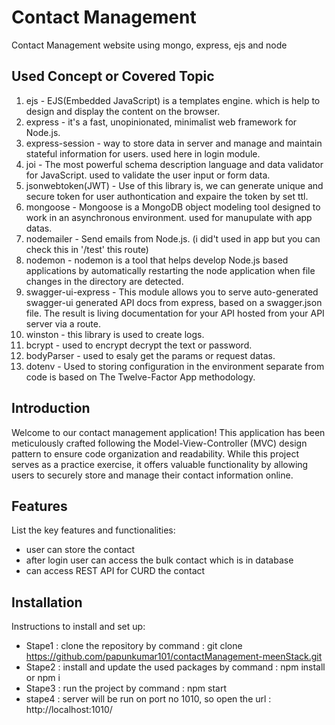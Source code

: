 
# Contact Management

 Contact Management website using  mongo, express, ejs and node

## Used Concept or Covered Topic

1. ejs - EJS(Embedded JavaScript) is a templates engine. which is help to design and display the content on the browser.
2. express - it's a fast, unopinionated, minimalist web framework for Node.js.
3. express-session - way to store data in server and  manage and maintain stateful information for users. used here in login module.
4. joi - The most powerful schema description language and data validator for JavaScript. used to validate the user input or form data.
5. jsonwebtoken(JWT) - Use of this library is, we can generate unique and secure token for user authontication and expaire the token by set ttl.
6. mongoose - Mongoose is a MongoDB object modeling tool designed to work in an asynchronous environment. used for manupulate with app datas.
7. nodemailer - Send emails from Node.js. (i did't used in app but you can check this in '/test' this route)
8. nodemon - nodemon is a tool that helps develop Node.js based applications by automatically restarting the node application when file changes in the directory are detected.
9. swagger-ui-express - This module allows you to serve auto-generated swagger-ui generated API docs from express, based on a swagger.json file. The result is living documentation for your API hosted from your API server via a route.
10. winston - this library is used to create logs.
11. bcrypt -  used to encrypt decrypt the text or password.
12. bodyParser -  used to esaly get the params or request datas.
13. dotenv - Used to storing configuration in the environment separate from code is based on The Twelve-Factor App methodology.

## Introduction

Welcome to our contact management application! This application has been meticulously crafted following the Model-View-Controller (MVC) design pattern to ensure code organization and readability. While this project serves as a practice exercise, it offers valuable functionality by allowing users to securely store and manage their contact information online.

## Features

List the key features and functionalities:

- user can store the contact
- after login user can access the bulk contact which is in database
- can access REST API for CURD the contact

## Installation

Instructions to install and set up:

- Stape1 : clone the repository by command : git clone https://github.com/papunkumar101/contactManagement-meenStack.git
- Stape2 : install and update the used packages by command : npm install or npm i
- Stape3 : run the project by command : npm start
- stape4 : server will be run on port no 1010, so open the url : http://localhost:1010/
